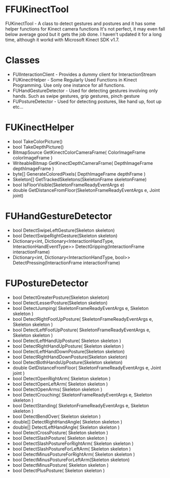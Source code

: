 FFUKinectTool
=============

FUKinectTool - A class to detect gestures and postures and it has some helper functions for Kinect camera functions
It's not perfect, it may even fall below average good but it gets the job done. I haven't updated it for a long time,
although it workd with Microsoft Kinect SDK v1.7.


Classes
=============
- FUIInteractionClient - Provides a dummy client for InteractionStream
- FUKinectHelper - Some Regularly Used Functions in Kinect Programming. Use only one instance for all functions.
- FUHandGestureDetector - Used for detecting gestures involving only hands. Such as swipe gestures, grip gestures, pinch gesture
- FUPostureDetector - Used for detecting postures, like hand up, foot up etc...

FUKinectHelper
=============
- bool TakeColorPicture()
- bool TakeDepthPicture()
- BitmapSource GetKinectColorCameraFrame( ColorImageFrame colorImageFrame )
- WriteableBitmap GetKinectDepthCameraFrame( DepthImageFrame depthImageFrame )
- byte[] GenerateColoredPixels( DepthImageFrame depthFrame )
- Skeleton[] GetTrackedSkeletons(SkeletonFrame skeletonFrame)
- bool IsFloorVisible(SkeletonFrameReadyEventArgs e)
- double GetDistanceFromFloor(SkeletonFrameReadyEventArgs e, Joint joint)

FUHandGestureDetector
=============
- bool DetectSwipeLeftGesture(Skeleton skeleton)
- bool DetectSwipeRightGesture(Skeleton skeleton)
- Dictionary<int, Dictionary<InteractionHandType, InteractionHandEventType>> DetectGripping(InteractionFrame interactionFrame)
- Dictionary<int, Dictionary<InteractionHandType, bool>> DetectPressing(InteractionFrame interactionFrame)

FUPostureDetector
=============
- bool DetectGreaterPosture(Skeleton skeleton)
- bool DetectLesserPosture(Skeleton skeleton)
- bool DetectJumping( SkeletonFrameReadyEventArgs e, Skeleton skeleton )
- bool DetectRightFootUpPosture( SkeletonFrameReadyEventArgs e, Skeleton skeleton )
- bool DetectLeftFootUpPosture( SkeletonFrameReadyEventArgs e, Skeleton skeleton )
- bool DetectLeftHandUpPosture( Skeleton skeleton )
- bool DetectRightHandUpPosture( Skeleton skeleton )
- bool DetectLeftHandDownPosture(Skeleton skeleton)
- bool DetectRightHandDownPosture(Skeleton skeleton)
- bool DetectBothHandsUpPosture(Skeleton skeleton)
- double GetDistanceFromFloor( SkeletonFrameReadyEventArgs e, Joint joint )
- bool DetectOpenRightArm( Skeleton skeleton )
- bool DetectOpenLeftArm( Skeleton skeleton )
- bool DetectOpenArms( Skeleton skeleton )
- bool DetectCrouching( SkeletonFrameReadyEventArgs e, Skeleton skeleton )
- bool DetectStanding( SkeletonFrameReadyEventArgs e, Skeleton skeleton )
- bool DetectBendOver( Skeleton skeleton )
- double[] DetectRightHandAngle( Skeleton skeleton )
- double[] DetectLeftHandAngle( Skeleton skeleton )
- bool DetectCrossPosture( Skeleton skeleton )
- bool DetectSlashPosture( Skeleton skeleton )
- bool DetectSlashPostureForRightArm( Skeleton skeleton )
- bool DetectSlashPostureForLeftArm( Skeleton skeleton )
- bool DetectMinusPostureForRightArm( Skeleton skeleton )
- bool DetectMinusPostureForLeftArm(Skeleton skeleton)
- bool DetectMinusPosture( Skeleton skeleton )
- bool DetectPlusPosture( Skeleton skeleton )
